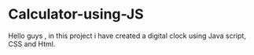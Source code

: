 # Calculator-using-JS
Hello guys , in this project i have created a digital clock using Java script, CSS and Html.
